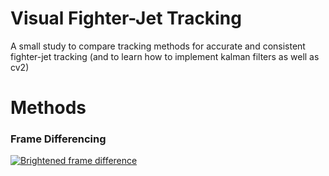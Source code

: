 # Visual Fighter-Jet Tracking
A small study to compare tracking methods for accurate and consistent fighter-jet tracking (and to learn how to implement kalman filters as well as cv2)

# Methods
### Frame Differencing
[![Brightened frame difference](https://raw.githubusercontent.com/Elstuhn/Jet-Detection/main/frame_diff_eg.png)](https://raw.githubusercontent.com/Elstuhn/Jet-Detection/main/frame_diff_chinesejet.mp4)
